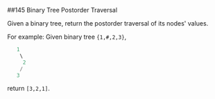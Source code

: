 ##145 Binary Tree Postorder Traversal

Given a binary tree, return the postorder traversal of its nodes' values.

For example:
Given binary tree `{1,#,2,3}`,
```java
   1
    \
     2
    /
   3
```
return `[3,2,1]`.